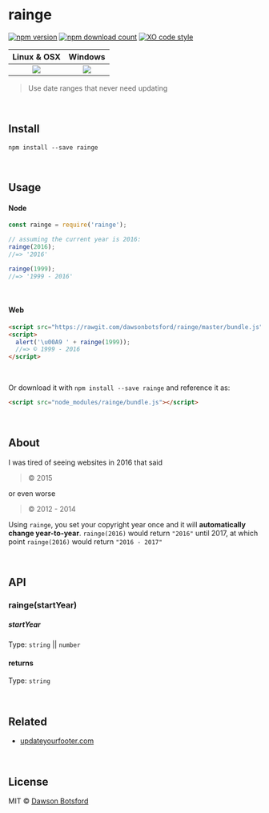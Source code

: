 # rainge
[![npm version](https://img.shields.io/npm/v/rainge.svg)](https://www.npmjs.com/package/rainge)
[![npm download count](http://img.shields.io/npm/dm/rainge.svg?style=flat)](http://npmjs.org/rainge)
[![XO code style](https://img.shields.io/badge/code_style-XO-5ed9c7.svg)](https://github.com/sindresorhus/xo)

  <table>
    <thead>
      <tr>
        <th>Linux & OSX</th>
        <th>Windows</th>
      </tr>
    </thead>
    <tbody>
      <tr>
        <td align="center">
          <a href="https://travis-ci.org/dawsonbotsford/rainge"><img src="https://api.travis-ci.org/dawsonbotsford/rainge.svg?branch=master"></a>
        </td>
        <td align="center">
          <a href="https://ci.appveyor.com/project/dawsonbotsford/rainge"><img src="https://ci.appveyor.com/api/projects/status/1qjrnuj1tni0osli?svg=true"></a>
        </td>
      </tr>
    </tbody>
  </table>

> Use date ranges that never need updating

<br>

## Install

```
npm install --save rainge
```

<br>

## Usage

#### Node

```js
const rainge = require('rainge');

// assuming the current year is 2016:
rainge(2016);
//=> '2016'

rainge(1999);
//=> '1999 - 2016'
```

<br>

#### Web

```html
<script src="https://rawgit.com/dawsonbotsford/rainge/master/bundle.js"></script>
<script>
  alert('\u00A9 ' + rainge(1999));
  //=> © 1999 - 2016
</script>
```

<br>

Or download it with `npm install --save rainge` and reference it as:
```html
<script src="node_modules/rainge/bundle.js"></script>
```

<br>

## About

I was tired of seeing websites in 2016 that said
> © 2015

or even worse
>© 2012 - 2014

Using `rainge`, you set your copyright year once and it will **automatically change year-to-year**. `rainge(2016)` would return `"2016"` until 2017, at which point `rainge(2016)` would return `"2016 - 2017"`

<br>

## API

### rainge(startYear)

##### startYear

Type: `string` || `number`

#### returns

Type: `string`

<br>

## Related

* [updateyourfooter.com](http://updateyourfooter.com/)

<br>

## License

MIT © [Dawson Botsford](http://dawsonbotsford.com)
